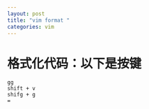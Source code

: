 ```yaml
---
layout: post
title: "vim format "
categories: vim
---
```


# 格式化代码：以下是按键
```
gg
shift + v
shifg + g
=
```
